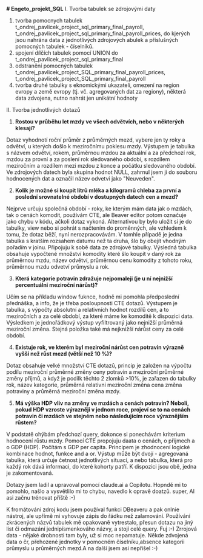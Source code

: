 **# Engeto_projekt_SQL**
I. Tvorba tabulek se zdrojovými daty
1) tvorba pomocnych tabulek t_ondrej_pavlicek_project_sql_primary_final_payroll, t_ondrej_pavlicek_project_sql_primary_final_payroll_prices, do kjerých jsou nahrána data z jednotlivých zdrojových abulek a příslušných pomocných tabulek - číselníků.
2) spojení dílčích tabulek pomocí UNION do t_ondrej_pavlicek_project_sql_primary_final
3) odstranění pomocných tabulek t_ondrej_pavlicek_project_SQL_primary_final_payroll_prices, t_ondrej_pavlicek_project_SQL_primary_final_payroll
4) tvorba druhé tabulky s eknomickými ukazateli, omezení na region evropy a země evropy (tj. vč. agregovaných dat za regiony), některá data zdvojena, nutno nahrát jen unikátní hodnoty
   
II. Tvorba jednotlivých dotazů
1) **Rostou v průběhu let mzdy ve všech odvětvích, nebo v některých klesají?**
 
Dotaz vyhodnotí roční průměr z průměrných mezd, vybere jen ty roky a odvětví, u kterých došlo k meziročnímu poklesu mzdy. Výstupem je tabulka s názvem odvětví, rokem, průměrnou mzdou za aktuální a za předchozí rok, mzdou za provní a za poslení rok sledovaného období, s rozdílem meziročním a rozdílem mezi mzdou z konce a počátku sledovaného období. Ve zdrojových datech byla skupina hodnot NULL, zahrnul jsem ji do souboru hodnocených dat a označil název odvetvi jako "Neuveden".

2) **Kolik je možné si koupit litrů mléka a kilogramů chleba za první a poslední srovnatelné období v dostupných datech cen a mezd?**
   
  Nejprve určuju společná období - roky, ke kterým mám data jak o mzdách, tak o cenách komodit, používám CTE, ale Beaver editor potom označuje jako chybu v kódu, ačkoli dotaz vykoná. Alternativou by bylo uložit si je do tabulky, view nebo si pohrát s načtením do proměnných, ale vzhledem k tomu, že dotaz běží, nyní nerozpracovávám. V tomhle případě je jedna tabulka s kratším rozsahem datumu než ta druha, šlo by obejít vhodným pořadím v joinu. Připojuju k sobě data ze zdrojové tabulky. Výsledná tabulka obsahuje vypočtené množství komodity které šlo koupit v daný rok za průměrnou mzdu, název odvětví, průměrnou cenu komodity z tohoto roku, průměrnou mzdu odvetví průmyslu a rok.
  
3) **Která kategorie potravin zdražuje nejpomaleji (je u ní nejnižší percentuální meziroční nárůst)?**
   
Učím se na příkladu window fuknce, hodně mi pomohla předposlední přednáška, a info, že je třeba posloupnosti CTE dotazů. Výstupem je tabulka, s výpočty absolutní a relativních hodnot rozdílů cen, a to meziročních a za celé období, za které máme ke komoditě k dispozici data. Výsledkem je jednořádkový výstup vyfiltrovaný jako nejnižší průměrná meziroční změna. Stejná položka také má nejknižší nárůst ceny za celé období.    

4) **Existuje rok, ve kterém byl meziroční nárůst cen potravin výrazně vyšší než růst mezd (větší než 10 %)?**

Dotaz obsahuje velké množství CTE dotazů, princip je založen na výpočtu podílu meziroční průměrné změny ceny potravin a meziroční průměrné změny příjmů, a když je podílk těchto 2 zlomků >10%, je zařazen do tabulky rok, název kategorie, průměrná relativni meziroční změna cena změna potraviny a průměrná meziroční změna mzdy. 

5) **Má výška HDP vliv na změny ve mzdách a cenách potravin? Neboli, pokud HDP vzroste výrazněji v jednom roce, projeví se to na cenách potravin či mzdách ve stejném nebo následujícím roce výraznějším růstem?**

V podstatě ohýbám předchozí query, dokonce si ponechávám kriterium hodnocení růstu mzdy. Pomocí CTE propojuju daata o cenách, o příjmech a o GDP (HDP). Počítám s GDP per capita. Principem je zhodnocení logické kombinace hodnot, funkce and a or. Výstup může být dvojí - agregovaná tabulka, která určuje četnost jednotlivých situací, a nebo tabulka, která pro každý rok dává informaci, do které kohorty patří. K dispozici jsou obě, jedna je zakomentovaná.


Dotazy jsem ladil a upravoval pomocí claude.ai a Copilotu. Hopndě mi to pomohlo, našlo a vysvětlilo mi to chybu, navedlo k opravě doatzů. super, AI asi začnu trénovat příště :-)  

K fromátování zdroj kodu jsem používal funkci DBeaveru a pak onlnie nástroj, ale upřímě mi vyhovuje zápis do řádku než zalamování. Používání zkrácených názvů tabulek mě opakovaně vytrestalo, přesun dotazu na jiný list či odmazání jednipísmenkováho názvy, a stojí celé query. Fuj :-) 
Zrrojová data - nějaké drobnosti tam byly, už si moc nepamatuje. Někde zdvojená data o čr, přehozené jednotky v pomocném číselníku,absence kategorii průmyslu u průměrných mezd.A na další jsem asi nepřišel :-) 


